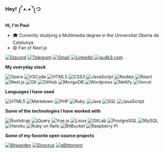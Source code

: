 ### Hey! ༼ ◕.◕ ༽つ

<!--
- 🔭 I’m currently working on ...
- 🌱 I’m currently learning ...
- 👯 I’m looking to collaborate on ...
- 🤔 I’m looking for help with ...
- 💬 Ask me about ...
- 📫 How to reach me: ...
- 😄 Pronouns: ...
- ⚡ Fun fact: ...
-->

**Hi, I'm Paul**

-   🎓 Currently studying a Multimedia degree in the Universitat Oberta de Catalunya
-   😄 Fan of Next.js

[![Discord](https://img.shields.io/badge/-discord-7289DA?style=for-the-badge&logo=discord&logoColor=white)](https://discord.com/users/147882388347682816)
[![Telegram](https://img.shields.io/badge/-telegram-2CA5E0?style=for-the-badge&logo=telegram&logoColor=white)](https://t.me/paulqk3)
[![Gmail](https://img.shields.io/badge/-gmail-D14836?style=for-the-badge&logo=gmail&logoColor=white)](mailto:paul.guillamon@gmail.com)
[![LinkedIn](https://img.shields.io/badge/-linkedin-0077B5?style=for-the-badge&logo=linkedin&logoColor=white)](https://www.linkedin.com/in/paulguillamon/)
[![qu4k3.com](https://img.shields.io/badge/-qu4k3.com-000000?style=for-the-badge&logo=react&logoColor=white)](https://qu4k3.com/)

**My everyday stack**

![Opera](https://img.shields.io/badge/-opera-FF1B2D?style=flat&logo=opera&logoColor=ffffff)
![VSCode](https://img.shields.io/badge/-VS%20Code-007ACC?style=flat&logo=Visual-Studio-Code&logoColor=ffffff)
![HTML5](https://img.shields.io/badge/-html5-E34F26?style=flat&logo=html5&logoColor=ffffff)
![CSS3](https://img.shields.io/badge/-css3-1572B6?style=flat&logo=css3&logoColor=ffffff)
![JavaScript](https://img.shields.io/badge/-JavaScript-F7DF1E?style=flat&logo=javascript&logoColor=000000)
![Nodejs](https://img.shields.io/badge/-Nodejs-339933?style=flat&logo=Node.js&logoColor=ffffff)
![React](https://img.shields.io/badge/-React-61DAFB?style=flat&logo=React&logoColor=ffffff)
![Next.js](https://img.shields.io/badge/-Next.js-000000?style=flat&logo=Next.js&logoColor=ffffff)
![Git](https://img.shields.io/badge/-Git-F05032?style=flat&logo=git&logoColor=ffffff)
![GitHub](https://img.shields.io/badge/-GitHub-000000?style=flat&logo=github&logoColor=FFFFFF)
![MongoDB](https://img.shields.io/badge/-MongoDB-47A248?style=flat&logo=mongodb&logoColor=FFFFFF)
![Wordpress](https://img.shields.io/badge/-Wordpress-21759B?style=flat&logo=Wordpress&logoColor=FFFFFF)
![Netlify](https://img.shields.io/badge/-Netlify-00C7B7?style=flat&logo=Netlify&logoColor=FFFFFF)
![Vercel](https://img.shields.io/badge/-Vercel-000000?style=flat&logo=Vercel&logoColor=FFFFFF)


**Languages I have used**

![HTML5](https://img.shields.io/badge/-HTML5-E34F26?style=flat&logo=html5&logoColor=ffffff)
![Markdown](https://img.shields.io/badge/-Markdown-000000?style=flat&logo=Markdown&logoColor=ffffff)
![PHP](https://img.shields.io/badge/-PHP-777BB4?style=flat&logo=PHP&logoColor=ffffff)
![Ruby](https://img.shields.io/badge/-Ruby-CC342D?style=flat&logo=Ruby&logoColor=ffffff)
![Java](https://img.shields.io/badge/-Java-007396?style=flat&logo=Java&logoColor=ffffff)
![SQL](https://img.shields.io/badge/-SQL-4479A1?style=flat&logo=MySQL&logoColor=ffffff)
![JavaScript](https://img.shields.io/badge/-JavaScript-F7DF1E?style=flat&logo=javascript&logoColor=000000)
<!--
![GraphQL](https://img.shields.io/badge/-GraphQL-E10098?style=flat&logo=graphql)
![Apollo GraphQL](https://img.shields.io/badge/-Apollo%20GraphQL-311C87?style=flat&logo=apollo-graphql)
-->

**Some of the technologies I have worked with**

![Bootstrap](https://img.shields.io/badge/-Bootstrap-563D7C?style=flat&logo=bootstrap)
![jQuery](https://img.shields.io/badge/-jQuery-0769AD?style=flat&logo=jQuery&logoColor=ffffff)
![Vue.js](https://img.shields.io/badge/-Vue.js-4FC08D?style=flat&logo=Vue.js&logoColor=ffffff)
![Linux](https://img.shields.io/badge/-Linux-FCC624?style=flat&logo=linux&logoColor=ffffff)
![GitLab](https://img.shields.io/badge/-GitLab-FCA121?style=flat&logo=gitlab)
![PostgreSQL](https://img.shields.io/badge/-PostgreSQL-336791?style=flat&logo=postgresql)
![MySQL](https://img.shields.io/badge/-MySQL-4479A1?style=flat&logo=mysql&logoColor=ffffff)
![Heroku](https://img.shields.io/badge/-Heroku-430098?style=flat&logo=heroku&logoColor=ffffff)
![Ruby on Rails](https://img.shields.io/badge/-Ruby%20on%20Rails-CC0000?style=flat&logo=ruby-on-rails&logoColor=ffffff)
![BitBucket](https://img.shields.io/badge/-BitBucket-0052CC?style=flat&logo=bitbucket&logoColor=ffffff)
![Raspberry Pi](https://img.shields.io/badge/-Raspberry%20Pi-C51A4A?style=flat&logo=Raspberry-Pi&logoColor=ffffff)

**Some of my favorite open source projects**

[![Bitwarden](https://img.shields.io/badge/-Bitwarden-175DDC?style=flat&logo=bitwarden&logoColor=ffffff)](https://github.com/bitwarden/browser)
[![Directus](https://img.shields.io/badge/-Directus-263238?style=flat&logo=directus&logoColor=ffffff)](https://github.com/directus/directus)
[![qBittorrent](https://img.shields.io/badge/-qBittorrent-2f67ba?style=flat&logo=qBittorrent&logoColor=ffffff)](https://github.com/qbittorrent/qBittorrent)



